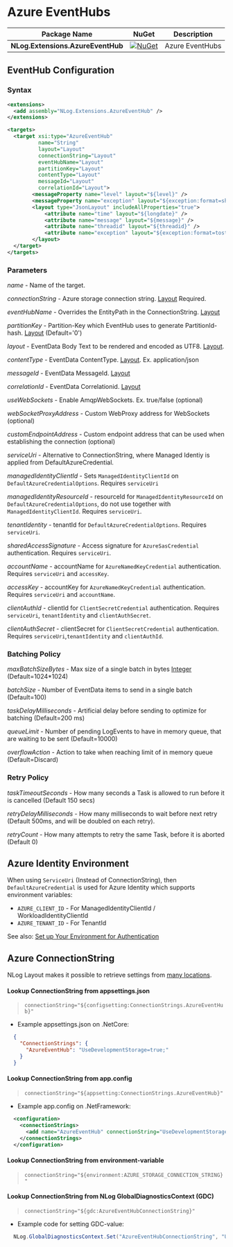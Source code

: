 # Azure EventHubs

| Package Name                          | NuGet                 | Description |
| ------------------------------------- | :-------------------: | ----------- |
| **NLog.Extensions.AzureEventHub**     | [![NuGet](https://img.shields.io/nuget/v/NLog.Extensions.AzureEventHub.svg)](https://www.nuget.org/packages/NLog.Extensions.AzureEventHub/) | Azure EventHubs |

## EventHub Configuration

### Syntax
```xml
<extensions>
  <add assembly="NLog.Extensions.AzureEventHub" /> 
</extensions>

<targets>
  <target xsi:type="AzureEventHub"
          name="String"
          layout="Layout"
          connectionString="Layout"
          eventHubName="Layout"
          partitionKey="Layout"
          contentType="Layout"
          messageId="Layout"
          correlationId="Layout">
	    <messageProperty name="level" layout="${level}" />
	    <messageProperty name="exception" layout="${exception:format=shorttype}" includeEmptyValue="false" />
	    <layout type="JsonLayout" includeAllProperties="true">
		    <attribute name="time" layout="${longdate}" />
		    <attribute name="message" layout="${message}" />
		    <attribute name="threadid" layout="${threadid}" />
		    <attribute name="exception" layout="${exception:format=tostring}" />
	    </layout>
  </target>
</targets>
```

### Parameters

_name_ - Name of the target.

_connectionString_ - Azure storage connection string.  [Layout](https://github.com/NLog/NLog/wiki/Layouts) Required.

_eventHubName_ - Overrides the EntityPath in the ConnectionString. [Layout](https://github.com/NLog/NLog/wiki/Layouts)

_partitionKey_ - Partition-Key which EventHub uses to generate PartitionId-hash. [Layout](https://github.com/NLog/NLog/wiki/Layouts) (Default='0')

_layout_ - EventData Body Text to be rendered and encoded as UTF8. [Layout](https://github.com/NLog/NLog/wiki/Layouts). 

_contentType_ - EventData ContentType. [Layout](https://github.com/NLog/NLog/wiki/Layouts). Ex. application/json

_messageId_ - EventData MessageId. [Layout](https://github.com/NLog/NLog/wiki/Layouts)

_correlationId_ - EventData Correlationid. [Layout](https://github.com/NLog/NLog/wiki/Layouts)

_useWebSockets_ - Enable AmqpWebSockets. Ex. true/false (optional)

_webSocketProxyAddress_ - Custom WebProxy address for WebSockets (optional)

_customEndpointAddress_ - Custom endpoint address that can be used when establishing the connection (optional)

_serviceUri_ - Alternative to ConnectionString, where Managed Identiy is applied from DefaultAzureCredential.

_managedIdentityClientId_ - Sets `ManagedIdentityClientId` on `DefaultAzureCredentialOptions`. Requires `serviceUri`

_managedIdentityResourceId_ - resourceId for `ManagedIdentityResourceId` on `DefaultAzureCredentialOptions`, do not use together with `ManagedIdentityClientId`. Requires `serviceUri`.

_tenantIdentity_ - tenantId for `DefaultAzureCredentialOptions`. Requires `serviceUri`.

_sharedAccessSignature_ - Access signature for `AzureSasCredential` authentication. Requires `serviceUri`.

_accountName_ - accountName for `AzureNamedKeyCredential` authentication. Requires `serviceUri` and `accessKey`.

_accessKey_ - accountKey for `AzureNamedKeyCredential` authentication. Requires `serviceUri` and `accountName`.

_clientAuthId_ - clientId for `ClientSecretCredential` authentication. Requires `serviceUri`, `tenantIdentity` and `clientAuthSecret`.

_clientAuthSecret_ - clientSecret for `ClientSecretCredential` authentication. Requires `serviceUri`,`tenantIdentity` and `clientAuthId`.

### Batching Policy

_maxBatchSizeBytes_ - Max size of a single batch in bytes [Integer](https://github.com/NLog/NLog/wiki/Data-types) (Default=1024*1024)

_batchSize_ - Number of EventData items to send in a single batch (Default=100)

_taskDelayMilliseconds_ - Artificial delay before sending to optimize for batching (Default=200 ms)

_queueLimit_ - Number of pending LogEvents to have in memory queue, that are waiting to be sent (Default=10000)

_overflowAction_ - Action to take when reaching limit of in memory queue (Default=Discard)

### Retry Policy

_taskTimeoutSeconds_ - How many seconds a Task is allowed to run before it is cancelled (Default 150 secs)

_retryDelayMilliseconds_ - How many milliseconds to wait before next retry (Default 500ms, and will be doubled on each retry).

_retryCount_ - How many attempts to retry the same Task, before it is aborted (Default 0)

## Azure Identity Environment
When using `ServiceUri` (Instead of ConnectionString), then `DefaultAzureCredential` is used for Azure Identity which supports environment variables:
- `AZURE_CLIENT_ID` - For ManagedIdentityClientId / WorkloadIdentityClientId
- `AZURE_TENANT_ID` - For TenantId

See also: [Set up Your Environment for Authentication](https://github.com/Azure/azure-sdk-for-go/wiki/Set-up-Your-Environment-for-Authentication)

## Azure ConnectionString

NLog Layout makes it possible to retrieve settings from [many locations](https://nlog-project.org/config/?tab=layout-renderers).

#### Lookup ConnectionString from appsettings.json

  > `connectionString="${configsetting:ConnectionStrings.AzureEventHub}"`

* Example appsettings.json on .NetCore:

```json
  {
    "ConnectionStrings": {
      "AzureEventHub": "UseDevelopmentStorage=true;"
    }
  }
```

#### Lookup ConnectionString from app.config

  > `connectionString="${appsetting:ConnectionStrings.AzureEventHub}"`

* Example app.config on .NetFramework:

```xml
  <configuration>
    <connectionStrings>
      <add name="AzureEventHub" connectionString="UseDevelopmentStorage=true;"/>
    </connectionStrings>
  </configuration>
```

#### Lookup ConnectionString from environment-variable

  > `connectionString="${environment:AZURE_STORAGE_CONNECTION_STRING}"`

#### Lookup ConnectionString from NLog GlobalDiagnosticsContext (GDC)

  > `connectionString="${gdc:AzureEventHubConnectionString}"`

  * Example code for setting GDC-value:

```c#
  NLog.GlobalDiagnosticsContext.Set("AzureEventHubConnectionString", "UseDevelopmentStorage=true;");
```